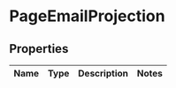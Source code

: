 # PageEmailProjection
## Properties

Name | Type | Description | Notes
------------ | ------------- | ------------- | -------------


